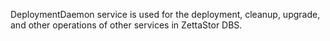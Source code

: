 DeploymentDaemon service is used for the deployment, cleanup, upgrade, and other operations of other services in ZettaStor DBS.